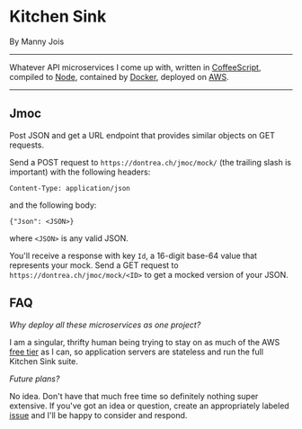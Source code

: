 # Kitchen Sink
By Manny Jois

***

Whatever API microservices I come up with, written in [CoffeeScript](http://coffeescript.org/), compiled to [Node](https://nodejs.org/), contained by [Docker](https://www.docker.com/), deployed on [AWS](https://aws.amazon.com/).

***

## Jmoc

Post JSON and get a URL endpoint that provides similar objects on GET requests.

Send a POST request to `https://dontrea.ch/jmoc/mock/` (the trailing slash is important) with the following headers:
```
Content-Type: application/json
```
and the following body:
```
{"Json": <JSON>}
```
where `<JSON>` is any valid JSON.

You'll receive a response with key `Id`, a 16-digit base-64 value that represents your mock. Send a GET request to `https://dontrea.ch/jmoc/mock/<ID>` to get a mocked version of your JSON.

## FAQ

*Why deploy all these microservices as one project?*

I am a singular, thrifty human being trying to stay on as much of the AWS [free tier](https://aws.amazon.com/free/) as I can, so application servers are stateless and run the full Kitchen Sink suite.

*Future plans?*

No idea. Don't have that much free time so definitely nothing super extensive. If you've got an idea or question, create an appropriately labeled [issue](https://github.com/mkjois/kitchen-sink/issues) and I'll be happy to consider and respond.
